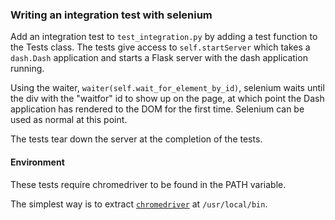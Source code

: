 ### Writing an integration test with selenium

Add an integration test to `test_integration.py` by adding a test function
to the Tests class. The tests give access to `self.startServer` which takes
a `dash.Dash` application and starts a Flask server with the dash application
running.

Using the waiter, `waiter(self.wait_for_element_by_id)`, selenium
waits until the div with the "waitfor" id to show up on the page, at which point
the Dash application has rendered to the DOM for the first time. Selenium can be used as normal at this point.

The tests tear down the server at the completion of the tests.

#### Environment
These tests require chromedriver to be found in the PATH variable.

The simplest way is to extract [`chromedriver`](https://chromedriver.storage.googleapis.com/index.html?path=2.34/)
at `/usr/local/bin`.
